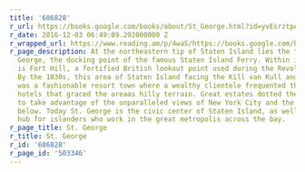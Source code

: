 ```yaml
---
title: '686828'
r_url: https://books.google.com/books/about/St_George.html?id=yvEsrztpAWIC
r_date: 2016-12-03 06:49:09.292000000 Z
r_wrapped_url: https://www.reading.am/p/4waS/https://books.google.com/books/about/St_George.html?id=yvEsrztpAWIC
r_page_description: At the northeastern tip of Staten Island lies the town of St.
  George, the docking point of the famous Staten Island Ferry. Within its borders
  is Fort Hill, a fortified British lookout point used during the Revolutionary War.
  By the 1830s, this area of Staten Island facing the Kill van Kull and New York Harbor
  was a fashionable resort town where a wealthy clientele frequented the many elegant
  hotels that graced the areaas hilly terrain. Great estates dotted the landscape
  to take advantage of the unparalleled views of New York City and the bustling harbor
  below. Today St. George is the civic center of Staten Island, as well as a commuting
  hub for islanders who work in the great metropolis across the bay.
r_page_title: St. George
r_title: St. George
r_id: '686828'
r_page_id: '503346'
---
```


